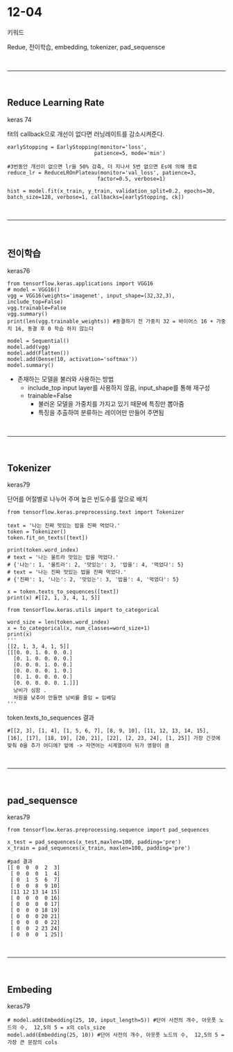 # 12-04

키워드 

Redue, 전이학습, embedding, tokenizer, pad_sequensce

<br>

------

<br>



## Reduce Learning Rate

keras 74

fit의 callback으로 개선이 없다면 러닝레이트를 감소시켜준다.





```
earlyStopping = EarlyStopping(monitor='loss', 
                            patience=5, mode='min')

#3번동안 개선이 없으면 lr을 50% 감축, 더 지나서 5번 없으면 Es에 의해 종료
reduce_lr = ReduceLROnPlateau(monitor='val_loss', patience=3,
                             factor=0.5, verbose=1)

hist = model.fit(x_train, y_train, validation_split=0.2, epochs=30, batch_size=128, verbose=1, callbacks=[earlyStopping, ck])

```



<br>

------

<br>

## 전이학습

keras76



```
from tensorflow.keras.applications import VGG16
# model = VGG16()
vgg = VGG16(weights='imagenet', input_shape=(32,32,3), include_top=False)
vgg.trainable=False
vgg.summary()
print(len(vgg.trainable_weights)) #동결하기 전 가중치 32 = 바이어스 16 + 가중치 16, 동결 후 0 학습 하지 않는다 

model = Sequential()
model.add(vgg)
model.add(Flatten())
model.add(Dense(10, activation='softmax'))
model.summary()
```

- 존재하는 모델을 불러와 사용하는 방법
  - include_top input layer를 사용하지 않음, input_shape를 통해 재구성
  - trainable=False
    - 불러온 모델을 가중치를 가지고 있기 때문에 특징만 뽑아줌
    - 특징을 추출하여 분류하는 레이어만 만들어 주면됨

<br>

------

<br>

## Tokenizer

keras79

단어를 어절별로 나누어 주며 높은 빈도수를 앞으로 배치

```
from tensorflow.keras.preprocessing.text import Tokenizer

text = '나는 진짜 맛있는 밥을 진짜 먹었다.'
token = Tokenizer()
token.fit_on_texts([text])

print(token.word_index)
# text = '나는 울트라 맛있는 밥을 먹었다.'
# {'나는': 1, '울트라': 2, '맛있는': 3, '밥을': 4, '먹었다': 5}
# text = '나는 진짜 맛있는 밥을 진짜 먹었다.'
# {'진짜': 1, '나는': 2, '맛있는': 3, '밥을': 4, '먹었다': 5}

x = token.texts_to_sequences([text])
print(x) #[[2, 1, 3, 4, 1, 5]]

from tensorflow.keras.utils import to_categorical

word_size = len(token.word_index)
x = to_categorical(x, num_classes=word_size+1)
print(x)
'''
[[2, 1, 3, 4, 1, 5]]
[[[0. 0. 1. 0. 0. 0.]
  [0. 1. 0. 0. 0. 0.]
  [0. 0. 0. 1. 0. 0.]
  [0. 0. 0. 0. 1. 0.]
  [0. 1. 0. 0. 0. 0.]
  [0. 0. 0. 0. 0. 1.]]] 
  낭비가 심함 .
  차원을 낮추어 만들면 낭비를 줄임 = 임베딩
'''

```

token.texts_to_sequences 결과

```
#[[2, 3], [1, 4], [1, 5, 6, 7], [8, 9, 10], [11, 12, 13, 14, 15], [16], [17], [18, 19], [20, 21], [22], [2, 23, 24], [1, 25]] 가장 긴것에 맞춰 0을 추가 어디에? 앞에 -> 자연어는 시계열이라 뒤가 영향이 큼

```



<br>

-----

<br>

## pad_sequensce

keras79

```
from tensorflow.keras.preprocessing.sequence import pad_sequences

x_test = pad_sequences(x_test,maxlen=100, padding='pre')
x_train = pad_sequences(x_train, maxlen=100, padding='pre')

#pad 결과
[[ 0  0  0  2  3]
 [ 0  0  0  1  4]
 [ 0  1  5  6  7]
 [ 0  0  8  9 10]
 [11 12 13 14 15]
 [ 0  0  0  0 16]
 [ 0  0  0  0 17]
 [ 0  0  0 18 19]
 [ 0  0  0 20 21]
 [ 0  0  0  0 22]
 [ 0  0  2 23 24]
 [ 0  0  0  1 25]]
```



<br>

-----

<br>

## Embeding

keras79

```
# model.add(Embedding(25, 10, input_length=5)) #단어 사전의 개수, 아웃풋 노드의 수,  12,5의 5 = x의 cols_size
model.add(Embedding(25, 10)) #단어 사전의 개수, 아웃풋 노드의 수,  12,5의 5 = 가장 큰 문장의 cols
```

